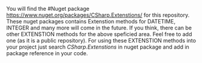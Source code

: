 You will find the #Nuget package https://www.nuget.org/packages/CSharp.Extenstions/ for this repository. 
These nuget packages contains Extenstion methods for DATETIME, INTEGER and many more will come in the future. 
If you think, there can be other EXTENSTION methods for the above speficied area. Feel free to add one (as it is a public repository). 
For using these EXTENSTION methods into your project just search *CSharp.Extenstions* in nuget package and add in package reference in your code. 
